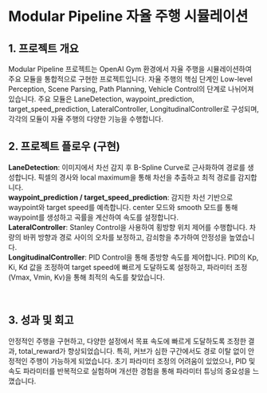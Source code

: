 # Modular Pipeline 자율 주행 시뮬레이션

## 1. 프로젝트 개요
Modular Pipeline 프로젝트는 OpenAI Gym 환경에서 자율 주행을 시뮬레이션하여 주요 모듈을 통합적으로 구현한 프로젝트입니다. 자율 주행의 핵심 단계인 Low-level Perception, Scene Parsing, Path Planning, Vehicle Control의 단계로 나뉘어져 있습니다. 주요 모듈은 LaneDetection, waypoint_prediction, target_speed_prediction, LateralController, LongitudinalController로 구성되며, 각각의 모듈이 자율 주행의 다양한 기능을 수행합니다.
<br/>

## 2. 프로젝트 플로우 (구현)
**LaneDetection**: 이미지에서 차선 감지 후 B-Spline Curve로 근사화하여 경로를 생성합니다. 픽셀의 경사와 local maximum을 통해 차선을 추출하고 최적 경로를 감지합니다. <br/>
**waypoint_prediction / target_speed_prediction**: 감지한 차선 기반으로 waypoint와 target speed를 예측합니다. center 모드와 smooth 모드를 통해 waypoint를 생성하고 곡률을 계산하여 속도를 설정합니다.  <br/>
**LateralController**: Stanley Control을 사용하여 횡방향 위치 제어를 수행합니다. 차량의 바퀴 방향과 경로 사이의 오차를 보정하고, 감쇠항을 추가하여 안정성을 높였습니다.  <br/>
**LongitudinalController**: PID Control을 통해 종방향 속도를 제어합니다. PID의 Kp, Ki, Kd 값을 조정하여 target speed에 빠르게 도달하도록 설정하고, 파라미터 조정(Vmax, Vmin, Kv)을 통해 최적의 속도를 찾았습니다.

<br/>

## 3. 성과 및 회고
안정적인 주행을 구현하고, 다양한 설정에서 목표 속도에 빠르게 도달하도록 조정한 결과, total_reward가 향상되었습니다. 특히, 커브가 심한 구간에서도 경로 이탈 없이 안정적인 주행이 가능하게 되었습니다.
초기 파라미터 조정의 어려움이 있었으나, PID 및 속도 파라미터를 반복적으로 실험하며 개선한 경험을 통해 파라미터 튜닝의 중요성을 느꼈습니다.
